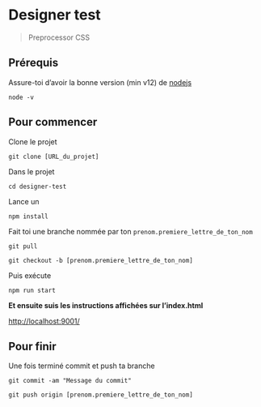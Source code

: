 # Designer test
> Preprocessor CSS

## Prérequis
Assure-toi d’avoir la bonne version (min v12) de [nodejs](https://nodejs.org/)
```shell
node -v 
```

## Pour commencer
Clone le projet
```shell
git clone [URL_du_projet]
```

Dans le projet
```shell
cd designer-test
```

Lance un
```shell
npm install
```

Fait toi une branche nommée par ton `prenom.premiere_lettre_de_ton_nom`
```shell
git pull
```
```shell
git checkout -b [prenom.premiere_lettre_de_ton_nom]
```

Puis exécute 
```shell
npm run start
```

**Et ensuite suis les instructions affichées sur l’index.html**

[http://localhost:9001/](http://localhost:9001/)


## Pour finir
Une fois terminé commit et push ta branche

```shell
git commit -am "Message du commit"
```

```shell
git push origin [prenom.premiere_lettre_de_ton_nom]
```